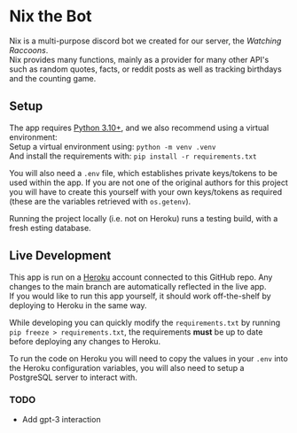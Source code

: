 # Nix the Bot


Nix is a multi-purpose discord bot we created for our server, the *Watching Raccoons*.  
Nix provides many functions, mainly as a provider for many other API's such as random quotes, facts, or reddit posts as well as tracking birthdays and the counting game.

## Setup

The app requires [Python 3.10+](https://www.python.org/downloads/), and we also recommend using a virtual environment:  
Setup a virtual environment using: `python -m venv .venv`  
And install the requirements with: `pip install -r requirements.txt`  

You will also need a `.env` file, which establishes private keys/tokens to be used within the app. If you are not one of the original authors for this project you will have to create this yourself with your own keys/tokens as required (these are the variables retrieved with `os.getenv`).

Running the project locally (i.e. not on Heroku) runs a testing build, with a fresh esting database.

## Live Development

This app is run on a [Heroku](https://www.heroku.com/) account connected to this GitHub repo. Any changes to the main branch are automatically reflected in the live app.  
If you would like to run this app yourself, it should work off-the-shelf by deploying to Heroku in the same way.  

While developing you can quickly modify the `requirements.txt` by running `pip freeze > requirements.txt`, the requirements **must** be up to date before deploying any changes to Heroku.

To run the code on Heroku you will need to copy the values in your `.env` into the Heroku configuration variables, you will also need to setup a PostgreSQL server to interact with.

### TODO

- Add gpt-3 interaction